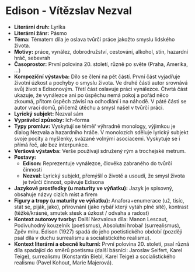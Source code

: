 # Edison - Vítězslav Nezval
- **Literární druh:** Lyrika
- **Literární žánr:** Pásmo
- **Téma:** Tématem díla je oslava tvůrčí práce jakožto smyslu lidského života.
- **Motivy:** práce, vynález, dobrodružství, cestování, alkohol, stín, hazardní hráč, sebevrah
- **Časoprostor:** První polovina 20. století, různě po světe (Praha, Amerika, ...)
- **Kompoziční výstavba:** Dílo se člení na pět částí. První část vyjadřuje životní úzkost a pochyby o smyslu života. Ve druhé části autor srovnává svůj život s Edisonovým. Třetí část oslavuje práci vynálezce. Čtvrtá část ukazuje, že vynálezce ani po úspěchu nemá pokoj a pořád něco zkoumá, přitom úspěch závisí na odhodlání i na náhodě. V páté části se autor vrací domů, přičemž útěchu a smysl našel v tvůrčí práci.
- **Lyrický subjekt:** Nezval sám
- **Vyprávěcí způsoby:** Ich-forma
- **Typy promluv:** Vyskytují se téměř výhradně monology, výjimkou je dialog Nezvala a hazardního hráče. V monolozích sděluje lyrický subjekt svoje pocity a myšlenky, svázané volnými asociacemi. Vyskytuje se i přímá řeč, ale bez interpunkce.
- **Veršová výstavba:** Verše používají sdružený rým a trochejské metrum.
- **Postavy:**
  - **Edison:** Reprezentuje vynálezce, člověka zabraného do tvůrčí činnosti
  - **Nezval:** Lyrický subjekt, přemýšlí o životě a usoudí, že smysl života je tvůrčí činnost, opěvuje Edisona
- **Jazykové prostředky (u maturity ve výňatku):** Jazyk je spisovný, obsahuje názvy cizích míst a firem
- **Figury a tropy (u maturity ve výňatku):** Anafora+enumerace (už, tisíc, stát se, piják, jako), přirovnání (jako rybář který vytáh plné sítě), kontrast (těžké/krásné, smutek stesk a úzkost / odvaha a radost)
- **Kontext autorovy tvorby:** Další Nezvalova díla: Manon Lescaut, Podivuhodný kouzelník (poetismus), Absolutní hrobař (surrealismus), Zpěv míru. Edison (1927) spadá do jeho poetistického období (později psal díla v duchu surrealismu a socialistického realismu).
- **Kontext literární a obecně kulturní:** První polovina 20. století, psal různá díla spadající do směrů poetismu (další básníci: Jaroslav Seifert, Karel Teige), surrealismu (Konstantin Biebl, Karel Teige) a socialistického realismu (Pavel Kohout, Marie Majerová).
